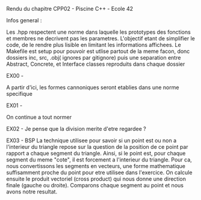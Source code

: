 Rendu du chapitre CPP02 - Piscine C++ - Ecole 42

Infos general : 

Les .hpp respectent une norme dans laquelle les prototypes des fonctions et membres ne decrivent pas les parametres. L'objectif etant de simplifier le code, de le rendre plus lisible en limitant les informations affichees.
Le Makefile est setup pour pouvoir est utlise partout de la meme facon, donc dossiers inc, src, .obj( ignores par gitignore) puis une separation entre Abstract, Concrete, et Interface classes reproduits dans chaque dossier

EX00 -

A partir d'ici, les formes cannoniques seront etablies dans une norme specifique

EX01 -

On continue a tout normer

EX02 - Je pense que la division merite d'etre regardee ?

EX03 - 
BSP
La technique utilisee pour savoir si un point est ou non a l'interieur du triangle repose sur la question de la position de ce point par rapport a chaque segment du triangle. Ainsi, si le point est, pour chaque segment du meme "cote", il est forcement a l'interieur du triangle. 
Pour ca, nous convertissons les segments en vecteurs, une forme mathematique suffisamment proche du point pour etre utilisee dans l'exercice.
On calcule ensuite le produit vectoriel (cross product) qui nous donne une direction finale (gauche ou droite).
Comparons chaque segment au point et nous avons notre resultat.